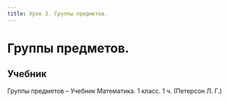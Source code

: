 ```yaml
---
title: Урок 3. Группы предметов. 
---
```


# Группы предметов. 

## Учебник

Группы предметов – Учебник Математика. 1 класс. 1 ч. (Петерсон Л. Г.)